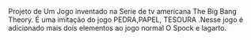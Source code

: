 Projeto de Um Jogo inventado na Serie de tv americana The Big Bang Theory. É uma imitação do jogo PEDRA,PAPEL, TESOURA .Nesse jogo é adicionado mais dois elementos ao jogo normal O Spock e lagarto.